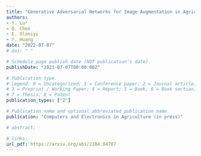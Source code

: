 ```yaml
---
title: "Generative Adversarial Networks for Image Augmentation in Agriculture: A Systematic Review"
authors: 
- Y. Lu*
- D. Chen
- E. Olaniyi
- Y. Huang
date: "2022-07-07"
# doi: " "

# Schedule page publish date (NOT publication's date).
publishDate: "2021-07-07T00:00:00Z"

# Publication type.
# Legend: 0 = Uncategorized; 1 = Conference paper; 2 = Journal article;
# 3 = Preprint / Working Paper; 4 = Report; 5 = Book; 6 = Book section;
# 7 = Thesis; 8 = Patent
publication_types: ["2"]

# Publication name and optional abbreviated publication name.
publication: "Computers and Electronics in Agriculture (in press)"

# abstract: 

# links:
url_pdf: https://arxiv.org/abs/2204.04707
---
```


